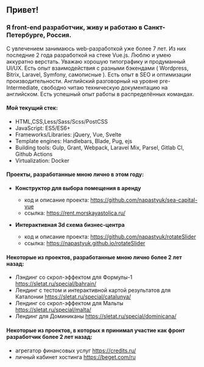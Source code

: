 ## Привет!
### Я front-end разработчик, живу и работаю в Санкт-Петербурге, Россия.
C увлечением занимаюсь web-разработкой уже более 7 лет. Из них последние 2 года разработкой на стеке Vue.js. Люблю и умею аккуратно верстать. Уважаю хорошую типографику и продуманный UI/UX. Есть опыт взаимодействия с разными бэкендами ( Wordpress, Bitrix, Laravel, Symfony, самописные ). Есть опыт в SEO и оптимизации производительности. Английский разговорный на уровне pre-Intermediate, свободно читаю техническую документацию на английском. Есть успешный опыт работы в распределённых командах.  


#### Мой текущий стек:
- HTML,CSS,Less/Sass/Scss/PostCSS
- JavaScript: ES5/ES6+ 
- Frameworks/Libraries: jQuery, Vue, Svelte
- Template engines: Handlebars, Blade, Pug, ejs
- Building tools: Gulp, Grant, Webpack, Laravel Mix, Parsel, Gitlab CI, Github Actions
- Virtualization: Docker


#### Проекты, разработанные мною лично в этом году:

- **Конструктор для выбора помещения в аренду**
  - код и описание проекта: https://github.com/napastyuk/sea-capital-vue
  - ссылка: https://rent.morskayastolica.ru/
  
- **Интерактивная 3d схема бизнес-центра**
  - код и описание проекта: https://github.com/napastyuk/rotateSlider
  - ссылка: https://napastyuk.github.io/rotateSlider


<!-- #### Некоторые из проектов за последние 2 года, разработанные в команде и находящиеся на поддержке:
- новостной портал https://riafan.ru/
- новостной портал https://nevnov.ru/ -->

#### Некоторые из проектов, разработанные мною лично более 2 лет назад:
- Лэндинг со скрол-эффектом для Формулы-1 https://sletat.ru/special/bahrain/
- Лендинг с тестом и интерактивной картой результатов для Каталонии https://sletat.ru/special/catalunya/
- Лендинг со скрол-эффектом для Мальты https://sletat.ru/special/malta/
- Лендинг для Доминиканы https://sletat.ru/special/dominicana/

#### Некоторые из проектов, в которых я принимал участие как фронт разработчик более 2 лет назад:
- агрегатор финансовых услуг https://credits.ru/
- личный кабинет хостинга https://beget.com/ru
